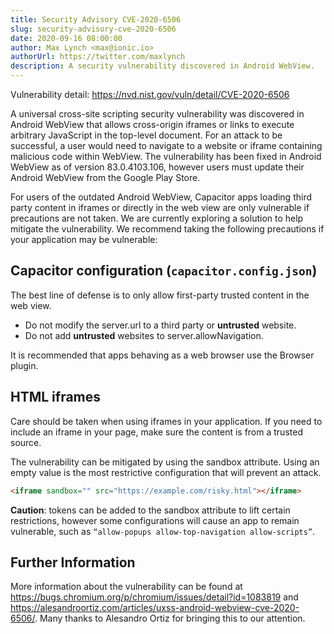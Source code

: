 ```yaml
---
title: Security Advisory CVE-2020-6506
slug: security-advisory-cve-2020-6506
date: 2020-09-16 08:00:00
author: Max Lynch <max@ionic.io>
authorUrl: https://twitter.com/maxlynch
description: A security vulnerability discovered in Android WebView.
---
```


Vulnerability detail: https://nvd.nist.gov/vuln/detail/CVE-2020-6506

A universal cross-site scripting security vulnerability was discovered in Android WebView that allows cross-origin iframes or links to execute arbitrary JavaScript in the top-level document. For an attack to be successful, a user would need to navigate to a website or iframe containing malicious code within WebView. The vulnerability has been fixed in Android WebView as of version 83.0.4103.106, however users must update their Android WebView from the Google Play Store.

For users of the outdated Android WebView, Capacitor apps loading third party content in iframes or directly in the web view are only vulnerable if precautions are not taken. We are currently exploring a solution to help mitigate the vulnerability. We recommend taking the following precautions if your application may be vulnerable:

## Capacitor configuration (`capacitor.config.json`)

The best line of defense is to only allow first-party trusted content in the web view.

- Do not modify the server.url to a third party or **untrusted** website.
- Do not add **untrusted** websites to server.allowNavigation.

It is recommended that apps behaving as a web browser use the Browser plugin.

## HTML iframes

Care should be taken when using iframes in your application. If you need to include an iframe in your page, make sure the content is from a trusted source.

The vulnerability can be mitigated by using the sandbox attribute. Using an empty value is the most restrictive configuration that will prevent an attack.

```html
<iframe sandbox="" src="https://example.com/risky.html"></iframe>
```

**Caution**: tokens can be added to the sandbox attribute to lift certain restrictions, however some configurations will cause an app to remain vulnerable, such as `“allow-popups allow-top-navigation allow-scripts”`.

## Further Information

More information about the vulnerability can be found at https://bugs.chromium.org/p/chromium/issues/detail?id=1083819 and https://alesandroortiz.com/articles/uxss-android-webview-cve-2020-6506/. Many thanks to Alesandro Ortiz for bringing this to our attention.
